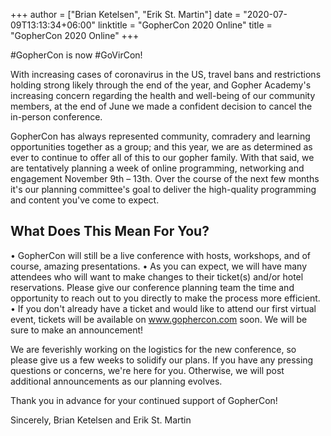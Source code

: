 +++
author = ["Brian Ketelsen", "Erik St. Martin"]
date = "2020-07-09T13:13:34+06:00"
linktitle = "GopherCon 2020 Online"
title = "GopherCon 2020 Online"
+++


#GopherCon is now #GoVirCon!

With increasing cases of coronavirus in the US, travel bans and restrictions holding strong likely through the end of the year, and Gopher Academy's increasing concern regarding the health and well-being of our community members, at the end of June we made a confident decision to cancel the in-person conference.

GopherCon has always represented community, comradery and learning opportunities together as a group; and this year, we are as determined as ever to continue to offer all of this to our gopher family. With that said, we are tentatively planning a week of online programming, networking and engagement November 9th – 13th. Over the course of the next few months it's our planning committee's goal to deliver the high-quality programming and content you've come to expect.

## What Does This Mean For You?
•       GopherCon will still be a live conference with hosts, workshops, and of course, amazing presentations.
•       As you can expect, we will have many attendees who will want to make changes to their ticket(s) and/or hotel reservations. Please give our conference planning team the time and opportunity to reach out to you directly to make the process more efficient.
•       If you don't already have a ticket and would like to attend our first virtual event, tickets will be available on www.gophercon.com soon. We will be sure to make an announcement!

We are feverishly working on the logistics for the new conference, so please give us a few weeks to solidify our plans. If you have any pressing questions or concerns, we're here for you. Otherwise, we will post additional announcements as our planning evolves.

Thank you in advance for your continued support of GopherCon!

Sincerely,
Brian Ketelsen and Erik St. Martin
